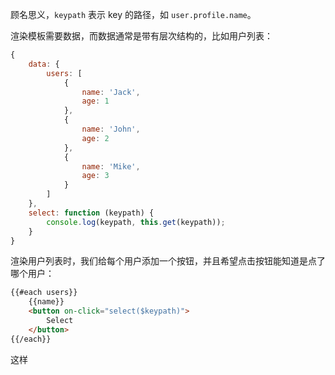 顾名思义，`keypath` 表示 key 的路径，如 `user.profile.name`。

渲染模板需要数据，而数据通常是带有层次结构的，比如用户列表：

```javascript
{
    data: {
        users: [
            {
                name: 'Jack',
                age: 1
            },
            {
                name: 'John',
                age: 2
            },
            {
                name: 'Mike',
                age: 3
            }
        ]
    },
    select: function (keypath) {
        console.log(keypath, this.get(keypath));
    }
}
```

渲染用户列表时，我们给每个用户添加一个按钮，并且希望点击按钮能知道是点了哪个用户：

```html
{{#each users}}
    {{name}}
    <button on-click="select($keypath)">
        Select
    </button>
{{/each}}
```

这样




